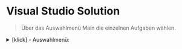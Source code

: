 <!-------------------------------------------------------------------  
 - MARKDOWN - Cheatsheets:  
    Getting started:
      https://docs.github.com/en/get-started/writing-on-github/getting-started-with-writing-and-formatting-on-github/quickstart-for-writing-on-github
    Basic github formatting syntax:  
      https://docs.github.com/en/get-started/writing-on-github/getting-started-with-writing-and-formatting-on-github/basic-writing-and-formatting-syntax
 ------------------------------------------------------------------->

# Visual Studio Solution
> Über das Auswahlmenü Main die einzelnen Aufgaben wählen.
 
 <details>
  <summary> [klick] - Auswahlmenü: </summary>  

```c#
//---------------- NOT NEEDED, but nice --------------------------------//
using Microsoft.VisualBasic;
using System;
namespace Test_pose_001
{   class Program
    {   static void Main()
        {
            int task;
            string choice;
            do
            {
                Console.Clear();
                do
                {
                    Console.Write("\n Wählen Sie eine Aufgabe [1-6]" +
                                  "\n [0] > Auswahl beenden\n   ");
                    choice = Console.ReadLine();
                } while (int.TryParse(choice, out task) == false);

                switch (task)
                {
                    case 1:
                        {  First Show = new First();
                           Show.Task(); }break;
                    case 2:
                        {  Second Show = new Second();
                           Show.Task(); }break;
                    case 3:
                        {  Third Show = new Third();
                           Show.Task(); }break;
                    case 4:
                        {  Forth Show = new Forth();
                            Show.Task(); }break;
                    case 5:
                        {  Fifth Show = new Fifth();
                           Show.Task(); }break;
                    case 6:
                        {  Sixth Show = new Sixth();
                           Show.Task(); }break;
                    case 0:
                    default:
                        Console.Write("\n Abbruch \n");
                        break;
                }
            } while (task != 0);
        }
    }
}





```

</details>
